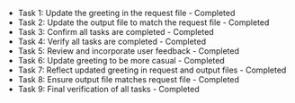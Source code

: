 - Task 1: Update the greeting in the request file - Completed
- Task 2: Update the output file to match the request file - Completed
- Task 3: Confirm all tasks are completed - Completed
- Task 4: Verify all tasks are completed - Completed
- Task 5: Review and incorporate user feedback - Completed
- Task 6: Update greeting to be more casual - Completed
- Task 7: Reflect updated greeting in request and output files - Completed
- Task 8: Ensure output file matches request file - Completed
- Task 9: Final verification of all tasks - Completed
